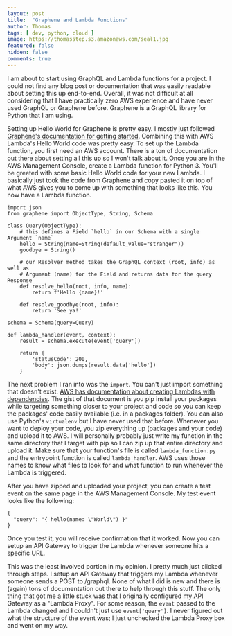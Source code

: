 ```yaml
---
layout: post
title:  "Graphene and Lambda Functions"
author: Thomas
tags: [ dev, python, cloud ]
image: https://thomasstep.s3.amazonaws.com/seal1.jpg
featured: false
hidden: false
comments: true
---
```

I am about to start using GraphQL and Lambda functions for a project. I could not find any blog post or documentation that was easily readable about setting this up end-to-end. Overall, it was not difficult at all considering that I have practically zero AWS experience and have never used GraphQL or Graphene before. Graphene is a GraphQL library for Python that I am using.

Setting up Hello World for Graphene is pretty easy. I mostly just followed [Graphene's documentation for getting started](https://docs.graphene-python.org/en/latest/quickstart/). Combining this with AWS Lambda's Hello World code was pretty easy. To set up the Lambda function, you first need an AWS account. There is a ton of documentation out there about setting all this up so I won't talk about it. Once you are in the AWS Management Console, create a Lambda function for Python 3. You'll be greeted with some basic Hello World code for your new Lambda. I basically just took the code from Graphene and copy pasted it on top of what AWS gives you to come up with something that looks like this. You now have a Lambda function.

```
import json
from graphene import ObjectType, String, Schema

class Query(ObjectType):
    # this defines a Field `hello` in our Schema with a single Argument `name`
    hello = String(name=String(default_value="stranger"))
    goodbye = String()

    # our Resolver method takes the GraphQL context (root, info) as well as
    # Argument (name) for the Field and returns data for the query Response
    def resolve_hello(root, info, name):
        return f'Hello {name}!'

    def resolve_goodbye(root, info):
        return 'See ya!'

schema = Schema(query=Query)

def lambda_handler(event, context):
    result = schema.execute(event['query'])

    return {
        'statusCode': 200,
        'body': json.dumps(result.data['hello'])
    }
```

The next problem I ran into was the `import`. You can't just import something that doesn't exist. [AWS has documentation about creating Lambdas with dependencies](https://docs.aws.amazon.com/lambda/latest/dg/lambda-python-how-to-create-deployment-package.html#python-package-dependencies). The gist of that document is you pip install your packages while targeting something closer to your project and code so you can keep the packages' code easily available (i.e. in a packages folder). You can also use Python's `virtualenv` but I have never used that before. Whenever you want to deploy your code, you zip everything up (packages and your code) and upload it to AWS. I will personally probably just write my function in the same directory that I target with pip so I can zip up that entire directory and upload it. Make sure that your function's file is called `lambda_function.py` and the entrypoint function is called `lambda_handler`. AWS uses those names to know what files to look for and what function to run whenever the Lambda is triggered.

After you have zipped and uploaded your project, you can create a test event on the same page in the AWS Management Console. My test event looks like the following:

```
{
  "query": "{ hello(name: \"World\") }"
}
```

Once you test it, you will receive confirmation that it worked. Now you can setup an API Gateway to trigger the Lambda whenever someone hits a specific URL.

This was the least involved portion in my opinion. I pretty much just clicked through steps. I setup an API Gateway that triggers my Lambda whenever someone sends a POST to /graphql. None of what I did is new and there is (again) tons of documentation out there to help through this stuff. The only thing that got me a little stuck was that I originally configured my API Gateway as a "Lambda Proxy". For some reason, the `event` passed to the Lambda changed and I couldn't just use `event['query']`. I never figured out what the structure of the event was; I just unchecked the Lambda Proxy box and went on my way.
